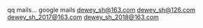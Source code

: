 qq mails...
google mails
dewey_sh@163.com
dewey_sh@126.com
dewey_sh_2017@163.com
dewey_sh_2018@163.com
